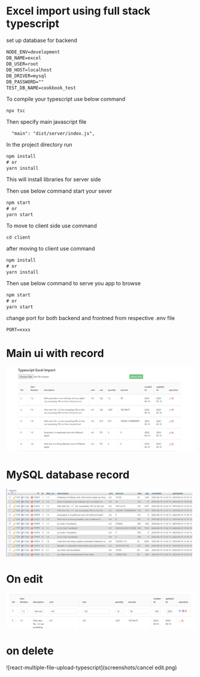 # Excel import using full stack typescript

set up database for backend 
```
NODE_ENV=development
DB_NAME=excel
DB_USER=root
DB_HOST=localhost
DB_DRIVER=mysql
DB_PASSWORD=""
TEST_DB_NAME=cookbook_test
```
To compile your typescript use below command 

```
npx tsc
```
Then specify main javascript file 
```
  "main": "dist/server/index.js",
  ```
In the project directory run 

```
npm install
# or
yarn install
```
This will install libraries  for server side 

Then use below command start your sever 
```
npm start
# or
yarn start
```

To move to client side use command 

```
cd client 
```

after moving to client use command 

```
npm install
# or
yarn install
```
Then use below command to serve you app to browse
```
npm start
# or
yarn start
```
change port for both backend and frontned from respective .env file 
```
PORT=xxxx
```

# Main ui with record 
![react-multiple-file-upload-typescript](screenshots/thewhole.png)
# MySQL database record 
![react-multiple-file-upload-typescript](screenshots/db.png)
# On edit
![react-multiple-file-upload-typescript](screenshots/onedit.png)
# on delete
![react-multiple-file-upload-typescript](screenshots/cancel edit.png)
 

 